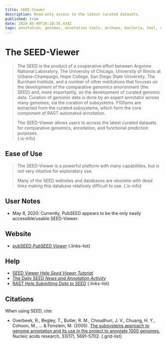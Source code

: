 ```yaml
---
title: SEED-Viewer
description: Read-only access to the latest curated datasets.
published: true
date: 2020-05-09T16:10:35.434Z
tags: annotation, genomes, annotation tools, archaea, bacteria, tool, comparative genomics, metabolic reconstruction, genome annotation, metabolism, metabolic pathways, curation, curated, model
---
```


# The SEED-Viewer

> The SEED is the product of a cooperative effort between Argonne National Laboratory, The University of Chicago, University of Illinois at Urbana-Champaign, Hope College, San Diego State University, The Burnham Institute, and a number of other institutions that focuses on the development of the comparative genomics environment (the SEED) and, more importantly, on the development of curated genomic data. Curation of genomic data is done by an expert annotator across many genomes, via the curation of subsystems. FIGfams are extracted from the curated subsystems, which form the core component of RAST automated annotation.
>
>The SEED-Viewer allows users to access the latest curated datasets for comparative genomics, annotation, and functional prediction purposes.  
{.is-info}

## Ease of Use

> The SEED-Viewer is a powerful platform with many capabilities, but is not very intuitive for exploratory use. 
>
> Many of the SEED websites and databases are obsolete with dead links making this database relatively difficult to use. 
{.is-info}
## User Notes

- May 8, 2020: Currently, PubSEED appears to be the only easily accessible/usable SEED-Viewer.


## Website

- [pubSEED *PubSEED Viewer*](https://pubseed.theseed.org/)
{.links-list}

## Help

- [SEED Viewer Help *Seed Viewer Tutorial*](https://www.theseed.org/wiki/SEED_Viewer_Tutorial)
- [The Daily SEED *News and Annotation Activity*](https://www.theseed.org/daily/)
- [RAST Help *Submitting Data to SEED*](https://www.theseed.org/wiki/RAST_Tutorial)
{.links-list}

## Citations
When using SEED, cite:
- Overbeek, R., Begley, T., Butler, R. M., Choudhuri, J. V., Chuang, H. Y., Cohoon, M., ... & Fonstein, M. (2005). [The subsystems approach to genome annotation and its use in the project to annotate 1000 genomes.](https://academic.oup.com/nar/article/33/17/5691/1067791) Nucleic acids research, 33(17), 5691-5702.
{.grid-list}